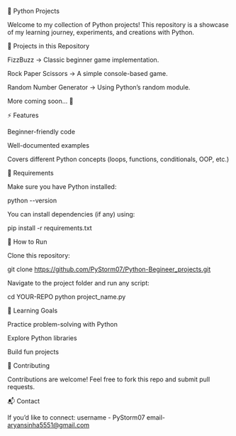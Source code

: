 🐍 Python Projects

Welcome to my collection of Python projects! This repository is a showcase of my learning journey, experiments, and creations with Python.

📌 Projects in this Repository

FizzBuzz → Classic beginner game implementation.

Rock Paper Scissors → A simple console-based game.

Random Number Generator → Using Python’s random module.

More coming soon... 🚧

⚡ Features

Beginner-friendly code

Well-documented examples

Covers different Python concepts (loops, functions, conditionals, OOP, etc.)

🔧 Requirements

Make sure you have Python installed:

python --version


You can install dependencies (if any) using:

pip install -r requirements.txt

🚀 How to Run

Clone this repository:

git clone https://github.com/PyStorm07/Python-Begineer_projects.git


Navigate to the project folder and run any script:

cd YOUR-REPO
python project_name.py

🌱 Learning Goals

Practice problem-solving with Python

Explore Python libraries

Build fun projects

🤝 Contributing

Contributions are welcome! Feel free to fork this repo and submit pull requests.

📬 Contact

If you’d like to connect:
username - PyStorm07
email- aryansinha5551@gmail.com
